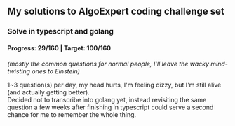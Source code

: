 ## My solutions to AlgoExpert coding challenge set

### Solve in typescript and golang

#### Progress: 29/160 | Target: 100/160

_(mostly the common questions for normal people, I'll leave the wacky mind-twisting ones to Einstein)_

1~3 question(s) per day, my head hurts, I'm feeling dizzy, but I'm still alive (and actually getting better).  
Decided not to transcribe into golang yet, instead revisiting the same question a few weeks after finishing in typescript could serve a second chance for me to remember the whole thing.
